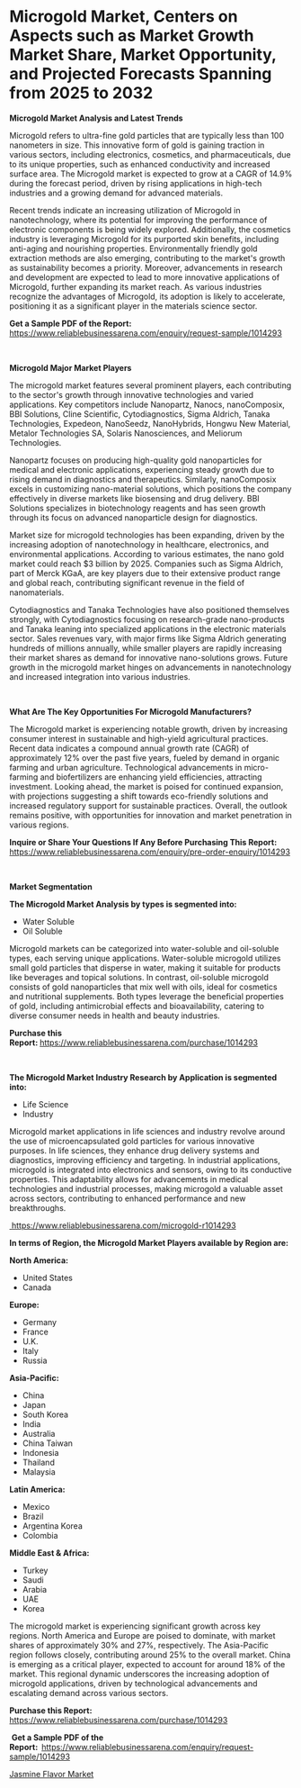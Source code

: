 <p><h1>Microgold Market, Centers on Aspects such as Market Growth Market Share, Market Opportunity, and Projected Forecasts Spanning from 2025 to 2032</h1></p><p><strong>Microgold Market Analysis and Latest Trends</strong></p>
<p><p>Microgold refers to ultra-fine gold particles that are typically less than 100 nanometers in size. This innovative form of gold is gaining traction in various sectors, including electronics, cosmetics, and pharmaceuticals, due to its unique properties, such as enhanced conductivity and increased surface area. The Microgold market is expected to grow at a CAGR of 14.9% during the forecast period, driven by rising applications in high-tech industries and a growing demand for advanced materials.</p><p>Recent trends indicate an increasing utilization of Microgold in nanotechnology, where its potential for improving the performance of electronic components is being widely explored. Additionally, the cosmetics industry is leveraging Microgold for its purported skin benefits, including anti-aging and nourishing properties. Environmentally friendly gold extraction methods are also emerging, contributing to the market's growth as sustainability becomes a priority. Moreover, advancements in research and development are expected to lead to more innovative applications of Microgold, further expanding its market reach. As various industries recognize the advantages of Microgold, its adoption is likely to accelerate, positioning it as a significant player in the materials science sector.</p></p>
<p><strong>Get a Sample PDF of the Report:&nbsp;</strong> <a href="https://www.reliablebusinessarena.com/enquiry/request-sample/1014293?utm_campaign=1871&utm_medium=2&utm_source=Github&utm_content=ia&utm_term=06032025&utm_id=microgold">https://www.reliablebusinessarena.com/enquiry/request-sample/1014293</a></p>
<p>&nbsp;</p>
<p><strong>Microgold Major Market Players</strong></p>
<p><p>The microgold market features several prominent players, each contributing to the sector's growth through innovative technologies and varied applications. Key competitors include Nanopartz, Nanocs, nanoComposix, BBI Solutions, Cline Scientific, Cytodiagnostics, Sigma Aldrich, Tanaka Technologies, Expedeon, NanoSeedz, NanoHybrids, Hongwu New Material, Metalor Technologies SA, Solaris Nanosciences, and Meliorum Technologies.</p><p>Nanopartz focuses on producing high-quality gold nanoparticles for medical and electronic applications, experiencing steady growth due to rising demand in diagnostics and therapeutics. Similarly, nanoComposix excels in customizing nano-material solutions, which positions the company effectively in diverse markets like biosensing and drug delivery. BBI Solutions specializes in biotechnology reagents and has seen growth through its focus on advanced nanoparticle design for diagnostics.</p><p>Market size for microgold technologies has been expanding, driven by the increasing adoption of nanotechnology in healthcare, electronics, and environmental applications. According to various estimates, the nano gold market could reach $3 billion by 2025. Companies such as Sigma Aldrich, part of Merck KGaA, are key players due to their extensive product range and global reach, contributing significant revenue in the field of nanomaterials.</p><p>Cytodiagnostics and Tanaka Technologies have also positioned themselves strongly, with Cytodiagnostics focusing on research-grade nano-products and Tanaka leaning into specialized applications in the electronic materials sector. Sales revenues vary, with major firms like Sigma Aldrich generating hundreds of millions annually, while smaller players are rapidly increasing their market shares as demand for innovative nano-solutions grows. Future growth in the microgold market hinges on advancements in nanotechnology and increased integration into various industries.</p></p>
<p>&nbsp;</p>
<p><strong>What Are The Key Opportunities For Microgold Manufacturers?</strong></p>
<p><p>The Microgold market is experiencing notable growth, driven by increasing consumer interest in sustainable and high-yield agricultural practices. Recent data indicates a compound annual growth rate (CAGR) of approximately 12% over the past five years, fueled by demand in organic farming and urban agriculture. Technological advancements in micro-farming and biofertilizers are enhancing yield efficiencies, attracting investment. Looking ahead, the market is poised for continued expansion, with projections suggesting a shift towards eco-friendly solutions and increased regulatory support for sustainable practices. Overall, the outlook remains positive, with opportunities for innovation and market penetration in various regions.</p></p>
<p><strong>Inquire or Share Your Questions If Any Before Purchasing This Report:</strong> <a href="https://www.reliablebusinessarena.com/enquiry/pre-order-enquiry/1014293?utm_campaign=1871&utm_medium=2&utm_source=Github&utm_content=ia&utm_term=06032025&utm_id=microgold">https://www.reliablebusinessarena.com/enquiry/pre-order-enquiry/1014293</a></p>
<p>&nbsp;</p>
<p><strong>Market Segmentation</strong></p>
<p><strong>The Microgold Market Analysis by types is segmented into:</strong></p>
<p><ul><li>Water Soluble</li><li>Oil Soluble</li></ul></p>
<p><p>Microgold markets can be categorized into water-soluble and oil-soluble types, each serving unique applications. Water-soluble microgold utilizes small gold particles that disperse in water, making it suitable for products like beverages and topical solutions. In contrast, oil-soluble microgold consists of gold nanoparticles that mix well with oils, ideal for cosmetics and nutritional supplements. Both types leverage the beneficial properties of gold, including antimicrobial effects and bioavailability, catering to diverse consumer needs in health and beauty industries.</p></p>
<p><strong>Purchase this Report:&nbsp;</strong><a href="https://www.reliablebusinessarena.com/purchase/1014293?utm_campaign=1871&utm_medium=2&utm_source=Github&utm_content=ia&utm_term=06032025&utm_id=microgold">https://www.reliablebusinessarena.com/purchase/1014293</a></p>
<p>&nbsp;</p>
<p><strong>The Microgold Market Industry Research by Application is segmented into:</strong></p>
<p><ul><li>Life Science</li><li>Industry</li></ul></p>
<p><p>Microgold market applications in life sciences and industry revolve around the use of microencapsulated gold particles for various innovative purposes. In life sciences, they enhance drug delivery systems and diagnostics, improving efficiency and targeting. In industrial applications, microgold is integrated into electronics and sensors, owing to its conductive properties. This adaptability allows for advancements in medical technologies and industrial processes, making microgold a valuable asset across sectors, contributing to enhanced performance and new breakthroughs.</p></p>
<p><a href="https://www.reliablebusinessarena.com/microgold-r1014293?utm_campaign=1871&utm_medium=2&utm_source=Github&utm_content=ia&utm_term=06032025&utm_id=microgold">&nbsp;https://www.reliablebusinessarena.com/microgold-r1014293</a></p>
<p><strong>In terms of Region, the Microgold Market Players available by Region are:</strong></p>
<p>
    <p> <strong> North America: </strong>
        <ul>
            <li>United States</li>
            <li>Canada</li>
        </ul>
        </p> 
    <p> <strong> Europe: </strong>
        <ul>
            <li>Germany</li>
            <li>France</li>
            <li>U.K.</li>
            <li>Italy</li>
            <li>Russia</li>
        </ul>
        </p> 
    <p> <strong> Asia-Pacific: </strong>
        <ul>
            <li>China</li>
            <li>Japan</li>
            <li>South Korea</li>
            <li>India</li>
            <li>Australia</li>
            <li>China Taiwan</li>
            <li>Indonesia</li>
            <li>Thailand</li>
            <li>Malaysia</li>
        </ul>
        </p> 
    <p> <strong> Latin America: </strong>
        <ul>
            <li>Mexico</li>
            <li>Brazil</li>
            <li>Argentina Korea</li>
            <li>Colombia</li>
        </ul>
        </p> 
    <p> <strong> Middle East & Africa: </strong>
        <ul>
            <li>Turkey</li>
            <li>Saudi</li>
            <li>Arabia</li>
            <li>UAE</li>
            <li>Korea</li>
        </ul>
    </p>
    </p>
<p><p>The microgold market is experiencing significant growth across key regions. North America and Europe are poised to dominate, with market shares of approximately 30% and 27%, respectively. The Asia-Pacific region follows closely, contributing around 25% to the overall market. China is emerging as a critical player, expected to account for around 18% of the market. This regional dynamic underscores the increasing adoption of microgold applications, driven by technological advancements and escalating demand across various sectors.</p></p>
<p><strong>Purchase this Report: </strong><a href="https://www.reliablebusinessarena.com/purchase/1014293?utm_campaign=1871&utm_medium=2&utm_source=Github&utm_content=ia&utm_term=06032025&utm_id=microgold">https://www.reliablebusinessarena.com/purchase/1014293</a></p>
<p>&nbsp;<strong>Get a Sample PDF of the Report:&nbsp;&nbsp;</strong><a href="https://www.reliablebusinessarena.com/enquiry/request-sample/1014293?utm_campaign=1871&utm_medium=2&utm_source=Github&utm_content=ia&utm_term=06032025&utm_id=microgold">https://www.reliablebusinessarena.com/enquiry/request-sample/1014293</a></p>
<p><strong></strong></p>
<p><p><a href="https://github.com/marloy8/Market-Research-Report-List-7/blob/main/jasmine-flavor-market.md?utm_campaign=1871&utm_medium=2&utm_source=Github&utm_content=ia&utm_term=06032025&utm_id=microgold">Jasmine Flavor Market</a></p></p>